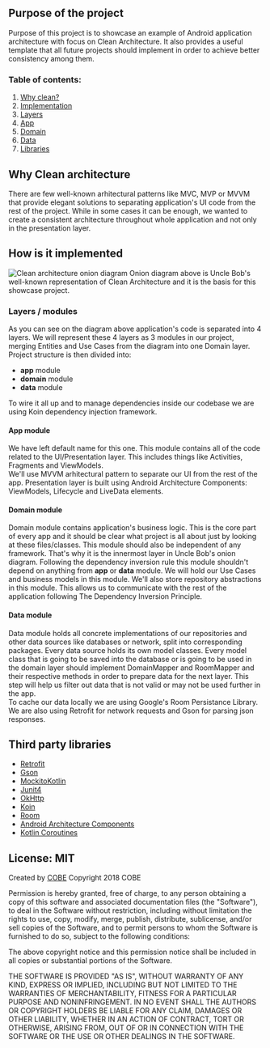 ## Purpose of the project
Purpose of this project is to showcase an example of Android application architecture with focus on Clean Architecture. It also provides a useful template that all future projects should implement in order to achieve better consistency among them. 

### Table of contents: 
1. [Why clean?](#why_clean)
2. [Implementation](#how)
3. [Layers](#layers)
4. [App](#app_module)
5. [Domain](#domain_module)
6. [Data](#data_module)
7. [Libraries](#libraries)

## <a name=why_clean></a> Why Clean architecture
There are few well-known arhitectural patterns like MVC, MVP or MVVM that provide elegant solutions to separating application's UI code from the rest of the project. While in some cases it can be enough, we wanted to create a consistent architecture throughout whole application and not only in the presentation layer.

## <a name=how></a>How is it implemented
![Clean architecture onion diagram](https://blog.cleancoder.com/uncle-bob/images/2012-08-13-the-clean-architecture/CleanArchitecture.jpg)
Onion diagram above is Uncle Bob's well-known representation of Clean Architecture and it is the basis for this showcase project. 

### <a name=layers></a>Layers / modules
As you can see on the diagram above application's code is separated into 4 layers. We will represent these 4 layers as 3 modules in our project, merging Entities and Use Cases from the diagram into one Domain layer. Project structure is then divided into:  

 * **app** module  
 * **domain** module  
 * **data** module

To wire it all up and to manage dependencies inside our codebase we are using Koin dependency injection framework. 

#### <a name=app_module></a>App module 
We have left default name for this one. This module contains all of the code related to the UI/Presentation layer. This includes things like Activities, Fragments and ViewModels.  
We'll use MVVM arhitectural pattern to separate our UI from the rest of the app. Presentation layer is built using Android Architecture Components: ViewModels, Lifecycle and LiveData elements.  

#### <a name=domain_module></a>Domain module
Domain module contains application's business logic. This is the core part of every app and it should be clear what project is all about just by looking at these files/classes. This module should also be independent of any framework. That's why it is the innermost layer in Uncle Bob's onion diagram. Following the dependency inversion rule this module shouldn't depend on anything from **app** or **data** module. We will hold our Use Cases and business models in this module. We'll also store repository abstractions in this module. This allows us to communicate with the rest of the application following The Dependency Inversion Principle.

#### <a name=data_module></a>Data module
Data module holds all concrete implementations of our repositories and other data sources like databases or network, split into corresponding packages. Every data source holds its own model classes.  Every model class that is going to be saved into the database or is going to be used in the domain layer should implement DomainMapper and RoomMapper and their respective methods in order to prepare data for the next layer. This step will help us filter out data that is not valid or may not be used further in the app.  
To cache our data locally we are using Google's Room Persistance Library.  
We are also using Retrofit for network requests and Gson for parsing json responses.

## <a name=libraries></a>Third party libraries
- [Retrofit](https://github.com/square/retrofit)
- [Gson](https://github.com/google/gson)
- [MockitoKotlin](https://github.com/nhaarman/mockito-kotlin)
- [Junit4](https://junit.org/junit4/)
- [OkHttp](https://github.com/square/okhttp)
- [Koin](https://insert-koin.io/)
- [Room](https://developer.android.com/jetpack/androidx/releases/room)
- [Android Architecture Components](https://developer.android.com/topic/libraries/architecture)
- [Kotlin Coroutines](https://kotlinlang.org/docs/reference/coroutines-overview.html)

## License: MIT 
Created by [COBE](https://www.cobe.tech/) Copyright 2018 COBE

Permission is hereby granted, free of charge, to any person obtaining a copy of this software and associated documentation files (the "Software"), to deal in the Software without restriction, including without limitation the rights to use, copy, modify, merge, publish, distribute, sublicense, and/or sell copies of the Software, and to permit persons to whom the Software is furnished to do so, subject to the following conditions:

The above copyright notice and this permission notice shall be included in all copies or substantial portions of the Software.

THE SOFTWARE IS PROVIDED "AS IS", WITHOUT WARRANTY OF ANY KIND, EXPRESS OR IMPLIED, INCLUDING BUT NOT LIMITED TO THE WARRANTIES OF MERCHANTABILITY, FITNESS FOR A PARTICULAR PURPOSE AND NONINFRINGEMENT. IN NO EVENT SHALL THE AUTHORS OR COPYRIGHT HOLDERS BE LIABLE FOR ANY CLAIM, DAMAGES OR OTHER LIABILITY, WHETHER IN AN ACTION OF CONTRACT, TORT OR OTHERWISE, ARISING FROM, OUT OF OR IN CONNECTION WITH THE SOFTWARE OR THE USE OR OTHER DEALINGS IN THE SOFTWARE.
 
